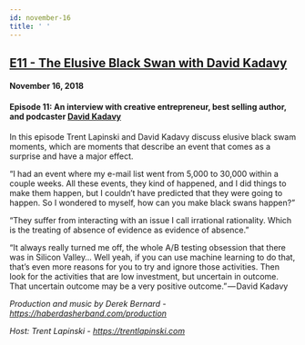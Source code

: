 ```yaml
---
id: november-16
title: ' '
---
```


<h2><a href="https://podcast.hackernoon.com/e/the-elusive-black-swan-with-david%c2%a0kadavy/">E11 - The Elusive Black Swan with David Kadavy</a></h2>
<h4>November 16, 2018</h4>

<h4><strong>Episode 11: An interview with creative entrepreneur, best selling author, and podcaster <a href="https://medium.com/u/5377a93ef640">David Kadavy</a></strong></h4>

<p>
In this episode Trent Lapinski and David Kadavy discuss elusive black swam moments, which are moments that describe an event that comes as a surprise and have a major effect.
</p>
“I had an event where my e-mail list went from 5,000 to 30,000 within a couple weeks. All these events, they kind of happened, and I did things to make them happen, but I couldn’t have predicted that they were going to happen. So I wondered to myself, how can you make black swans happen?”
<p>
“They suffer from interacting with an issue I call irrational rationality. Which is the treating of absence of evidence as evidence of absence.” 
</p>
“It always really turned me off, the whole A/B testing obsession that there was in Silicon Valley… Well yeah, if you can use machine learning to do that, that’s even more reasons for you to try and ignore those activities. Then look for the activities that are low investment, but uncertain in outcome. That uncertain outcome may be a very positive outcome.” — David Kadavy
<p>
<em>Production and music by Derek Bernard - <a href="https://haberdasherband.com/production">https://haberdasherband.com/production</a></em>
</p>
<em>Host: Trent Lapinski - <a href="https://www.youtube.com/redirect?q=https%3A%2F%2Ftrentlapinski.com&event=video_description&v=qKq-hi-AoH8&redir_token=yl-d2oX1VrQZk4haKt1ozUL9Q8l8MTU1MjUwNjc2OUAxNTUyNDIwMzY5">https://trentlapinski.com</a></em>